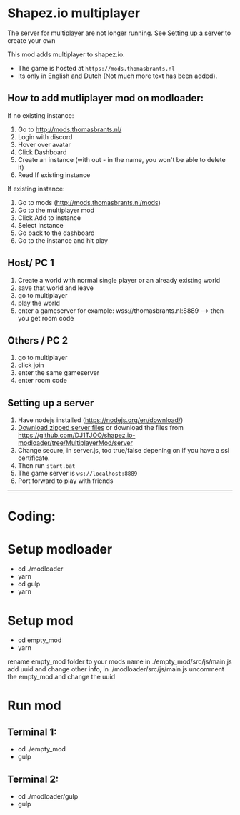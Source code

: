 # Shapez.io multiplayer

The server for multiplayer are not longer running. See [Setting up a server](#setting-up-a-server) to create your own

This mod adds multiplayer to shapez.io.

-   The game is hosted at `https://mods.thomasbrants.nl`
-   Its only in English and Dutch (Not much more text has been added).

## How to add mutliplayer mod on modloader:

If no existing instance:

1. Go to http://mods.thomasbrants.nl/
2. Login with discord
3. Hover over avatar
4. Click Dashboard
5. Create an instance (with out - in the name, you won't be able to delete it)
6. Read If existing instance

If existing instance:

1. Go to mods (http://mods.thomasbrants.nl/mods)
2. Go to the multiplayer mod
3. Click Add to instance
4. Select instance
5. Go back to the dashboard
6. Go to the instance and hit play

## Host/ PC 1

1. Create a world with normal single player or an already existing world
2. save that world and leave
3. go to multiplayer
4. play the world
5. enter a gameserver for example: wss://thomasbrants.nl:8889
   --> then you get room code

## Others / PC 2

1. go to multiplayer
2. click join
3. enter the same gameserver
4. enter room code

## Setting up a server

1. Have nodejs installed (https://nodejs.org/en/download/)
2. [Download zipped server files](https://download-directory.github.io/?url=https://github.com/DJ1TJOO/shapez.io-modloader/tree/MultiplayerMod/server) or download the files from https://github.com/DJ1TJOO/shapez.io-modloader/tree/MultiplayerMod/server
3. Change secure, in server.js, too true/false depening on if you have a ssl certificate.
4. Then run `start.bat`
5. The game server is `ws://localhost:8889`
6. Port forward to play with friends

<hr>

# Coding:

# Setup modloader

-   cd ./modloader
-   yarn
-   cd gulp
-   yarn

# Setup mod

-   cd empty_mod
-   yarn

rename empty_mod folder to your mods name
in ./empty_mod/src/js/main.js add uuid and change other info,
in ./modloader/src/js/main.js uncomment the empty_mod and change the uuid

# Run mod

## Terminal 1:

-   cd ./empty_mod
-   gulp

## Terminal 2:

-   cd ./modloader/gulp
-   gulp
